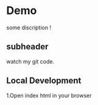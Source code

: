 # Demo

some discription !

## subheader

watch my git code.


## Local Development

1.Open index html in your browser